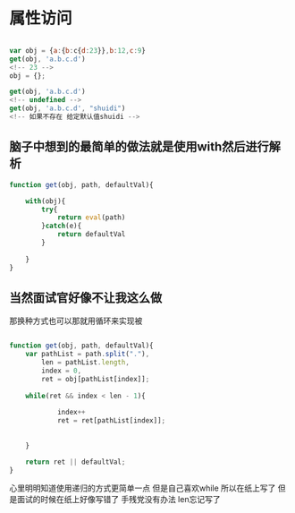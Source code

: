 # 属性访问

``` javascript

var obj = {a:{b:c{d:23}},b:12,c:9}
get(obj, 'a.b.c.d')
<!-- 23 -->
obj = {};

get(obj, 'a.b.c.d')
<!-- undefined -->
get(obj, 'a.b.c.d', "shuidi")
<!-- 如果不存在 给定默认值shuidi -->


```

## 脑子中想到的最简单的做法就是使用with然后进行解析

``` javascript
function get(obj, path, defaultVal){

	with(obj){
		try{
			return eval(path)
		}catch(e){
			return defaultVal
		}
		
	}
}

```
## 当然面试官好像不让我这么做

那换种方式也可以那就用循环来实现被

``` javascript

function get(obj, path, defaultVal){
	var pathList = path.split("."),
		len = pathList.length,
		index = 0,
		ret = obj[pathList[index]];
	
	while(ret && index < len - 1){
		
			index++
			ret = ret[pathList[index]];
	
		
	}

	return ret || defaultVal;
}

```
心里明明知道使用递归的方式更简单一点 但是自己喜欢while 所以在纸上写了 但是面试的时候在纸上好像写错了 手残党没有办法 len忘记写了
